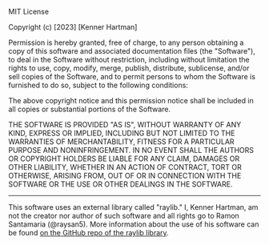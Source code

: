 MIT License

Copyright (c) [2023] [Kenner Hartman]

Permission is hereby granted, free of charge, to any person obtaining a copy of this software and associated documentation files (the "Software"), to deal in the Software without restriction, including without limitation the rights to use, copy, modify, merge, publish, distribute, sublicense, and/or sell copies of the Software, and to permit persons to whom the Software is furnished to do so, subject to the following conditions:

The above copyright notice and this permission notice shall be included in all copies or substantial portions of the Software.

THE SOFTWARE IS PROVIDED "AS IS", WITHOUT WARRANTY OF ANY KIND, EXPRESS OR IMPLIED, INCLUDING BUT NOT LIMITED TO THE WARRANTIES OF MERCHANTABILITY, FITNESS FOR A PARTICULAR PURPOSE AND NONINFRINGEMENT. IN NO EVENT SHALL THE AUTHORS OR COPYRIGHT HOLDERS BE LIABLE FOR ANY CLAIM, DAMAGES OR OTHER LIABILITY, WHETHER IN AN ACTION OF CONTRACT, TORT OR OTHERWISE, ARISING FROM, OUT OF OR IN CONNECTION WITH THE SOFTWARE OR THE USE OR OTHER DEALINGS IN THE SOFTWARE.

<hr>

This software uses an external library called "raylib."  I, Kenner Hartman, am not the creator nor author of such software and all rights go to Ramon Santamaria (@raysan5).  More information about the use of his software can be found [on the GitHub repo of the raylib library](https://github.com/raysan5/raylib/blob/master/LICENSE).